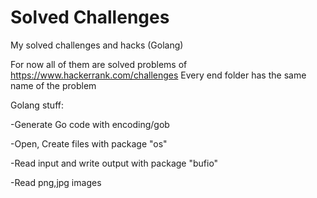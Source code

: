 # Solved Challenges

My solved challenges and hacks (Golang)

For now all of them are solved problems of https://www.hackerrank.com/challenges
Every end folder has the same name of the problem

Golang stuff:

-Generate Go code with encoding/gob

-Open, Create files with package "os"

-Read input and write output with package "bufio"

-Read png,jpg images
